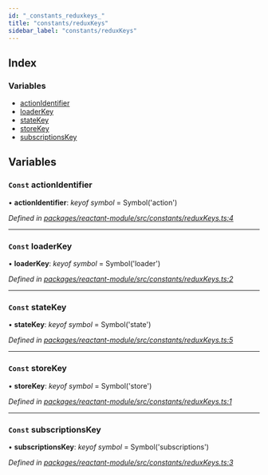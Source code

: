 ```yaml
---
id: "_constants_reduxkeys_"
title: "constants/reduxKeys"
sidebar_label: "constants/reduxKeys"
---
```


## Index

### Variables

* [actionIdentifier](_constants_reduxkeys_.md#const-actionidentifier)
* [loaderKey](_constants_reduxkeys_.md#const-loaderkey)
* [stateKey](_constants_reduxkeys_.md#const-statekey)
* [storeKey](_constants_reduxkeys_.md#const-storekey)
* [subscriptionsKey](_constants_reduxkeys_.md#const-subscriptionskey)

## Variables

### `Const` actionIdentifier

• **actionIdentifier**: *keyof symbol* = Symbol('action')

*Defined in [packages/reactant-module/src/constants/reduxKeys.ts:4](https://github.com/unadlib/reactant/blob/a4e402c/packages/reactant-module/src/constants/reduxKeys.ts#L4)*

___

### `Const` loaderKey

• **loaderKey**: *keyof symbol* = Symbol('loader')

*Defined in [packages/reactant-module/src/constants/reduxKeys.ts:2](https://github.com/unadlib/reactant/blob/a4e402c/packages/reactant-module/src/constants/reduxKeys.ts#L2)*

___

### `Const` stateKey

• **stateKey**: *keyof symbol* = Symbol('state')

*Defined in [packages/reactant-module/src/constants/reduxKeys.ts:5](https://github.com/unadlib/reactant/blob/a4e402c/packages/reactant-module/src/constants/reduxKeys.ts#L5)*

___

### `Const` storeKey

• **storeKey**: *keyof symbol* = Symbol('store')

*Defined in [packages/reactant-module/src/constants/reduxKeys.ts:1](https://github.com/unadlib/reactant/blob/a4e402c/packages/reactant-module/src/constants/reduxKeys.ts#L1)*

___

### `Const` subscriptionsKey

• **subscriptionsKey**: *keyof symbol* = Symbol('subscriptions')

*Defined in [packages/reactant-module/src/constants/reduxKeys.ts:3](https://github.com/unadlib/reactant/blob/a4e402c/packages/reactant-module/src/constants/reduxKeys.ts#L3)*
